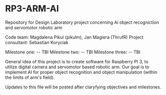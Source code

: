 # RP3-ARM-AI
Repository for Design Laboratory project concerning Ai object recogniction and servomotor robotic arm

Code team: Magdalena Pikul (pikulm), Jan Magiera (ThrufR)
Project consultant: Sebastian Koryciak

Milestone one:
-- TBI
Milestone two:
-- TBI
Milestone three:
-- TBI 

General idea of this project is to create software for Raspberry PI 3, to utilize digital camera and servomotor based robotic arm. Our goal is to implement AI for proper object recognition and object manipulation (within the limits of arm's field).

Updates to this file will be posted after claryfying objectives and milestones.
